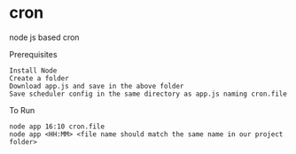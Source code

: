 # cron
node js based cron

Prerequisites
    
    Install Node
    Create a folder
    Download app.js and save in the above folder
    Save scheduler config in the same directory as app.js naming cron.file
    
To Run
    
    node app 16:10 cron.file
    node app <HH:MM> <file name should match the same name in our project folder>
    
